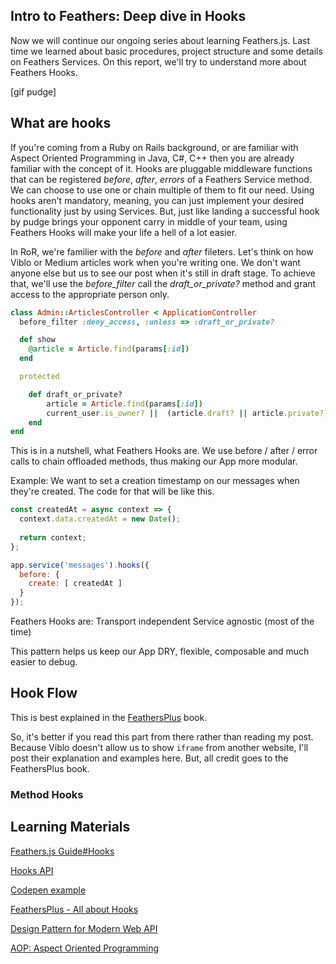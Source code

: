 ## Intro to Feathers: Deep dive in Hooks

Now we will continue our ongoing series about learning Feathers.js. Last time we learned about basic procedures, project structure and some details on Feathers Services. On this report, we'll try to understand more about Feathers Hooks.

[gif pudge]

## What are hooks
If you're coming from a Ruby on Rails background, or are familiar with Aspect Oriented Programming in Java, C#, C++ then you are already familiar with the concept of it. Hooks are pluggable middleware functions that can be registered *before*, *after*, *errors* of a Feathers Service method. We can choose to use one or chain multiple of them to fit our need. Using hooks aren't mandatory, meaning, you can just implement your desired functionality just by using Services. But, just like landing a successful hook by pudge brings your opponent carry in middle of your team, using Feathers Hooks will make your life a hell of a lot easier.


In RoR, we're familier with the *before* and *after* fileters. Let's think on how Viblo or Medium articles work when you're writing one. We don't want anyone else but us to see our post when it's still in draft stage. To achieve that, we'll use the *before_filter* call the *draft_or_private?* method and grant access to the appropriate person only.

```ruby
class Admin::ArticlesController < ApplicationController
  before_filter :deny_access, :unless => :draft_or_private?

  def show
    @article = Article.find(params[:id])
  end

  protected

    def draft_or_private?
        article = Article.find(params[:id])
        current_user.is_owner? ||  (article.draft? || article.private?) 
    end
end
```

This is in a nutshell, what Feathers Hooks are. We use before / after / error calls to chain offloaded methods, thus making our App more modular.

Example: We want to set a creation timestamp on our messages when they're created.
The code for that will be like this.
```js
const createdAt = async context => {
  context.data.createdAt = new Date();
  
  return context;
};

app.service('messages').hooks({
  before: {
    create: [ createdAt ]
  }
});

```

Feathers Hooks are:
Transport independent
Service agnostic (most of the time)

This pattern helps us keep our App DRY, flexible, composable and much easier to debug.

## Hook Flow
This is best explained in the [FeathersPlus](https://feathersjs.gitbooks.io/feathers-docs/guides/step-by-step/basic-feathers/all-about-hooks.html) book.


So, it's better if you read this part from there rather than reading my post. Because Viblo doesn't allow us to show `iframe` from another website, I'll post their explanation and examples here. But, all credit goes to the FeathersPlus book. 

### Method Hooks













## Learning Materials

[Feathers.js Guide#Hooks](https://docs.feathersjs.com/guides/basics/hooks.html#quick-example)

[Hooks API](https://docs.feathersjs.com/api/hooks.html#quick-example)

[Codepen example](https://codesandbox.io/s/feathers-hooks-common-test-9e0st)

[FeathersPlus - All about Hooks](https://feathersjs.gitbooks.io/feathers-docs/guides/step-by-step/basic-feathers/all-about-hooks.html)

[Design Pattern for Modern Web API](https://blog.feathersjs.com/design-patterns-for-modern-web-apis-1f046635215)

[AOP: Aspect Oriented Programming](https://en.wikipedia.org/wiki/Aspect-oriented_programming)

